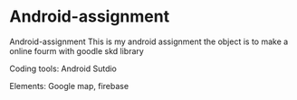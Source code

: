 # Android-assignment
Android-assignment
This is my android assignment the object is to make a online fourm with goodle skd library

Coding tools: Android Sutdio

Elements: Google map, firebase
